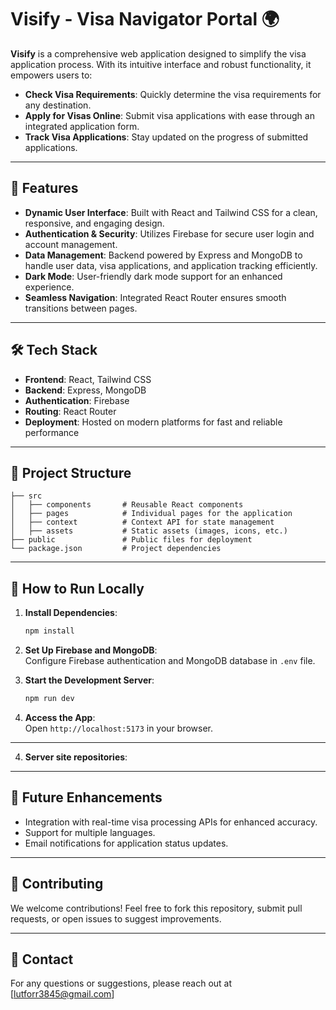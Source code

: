 # Visify - Visa Navigator Portal 🌍

**Visify** is a comprehensive web application designed to simplify the visa application process. With its intuitive interface and robust functionality, it empowers users to:

- **Check Visa Requirements**: Quickly determine the visa requirements for any destination.
- **Apply for Visas Online**: Submit visa applications with ease through an integrated application form.
- **Track Visa Applications**: Stay updated on the progress of submitted applications.

---

## 🚀 Features

- **Dynamic User Interface**: Built with React and Tailwind CSS for a clean, responsive, and engaging design.
- **Authentication & Security**: Utilizes Firebase for secure user login and account management.
- **Data Management**: Backend powered by Express and MongoDB to handle user data, visa applications, and application tracking efficiently.
- **Dark Mode**: User-friendly dark mode support for an enhanced experience.
- **Seamless Navigation**: Integrated React Router ensures smooth transitions between pages.

---

## 🛠️ Tech Stack

- **Frontend**: React, Tailwind CSS
- **Backend**: Express, MongoDB
- **Authentication**: Firebase
- **Routing**: React Router
- **Deployment**: Hosted on modern platforms for fast and reliable performance

---

## 📂 Project Structure

```plaintext
├── src
│   ├── components       # Reusable React components
│   ├── pages            # Individual pages for the application
│   ├── context          # Context API for state management
│   ├── assets           # Static assets (images, icons, etc.) 
├── public               # Public files for deployment
└── package.json         # Project dependencies
```

---

## 🌟 How to Run Locally

1. **Install Dependencies**:  
   ```bash
   npm install
   ```

2. **Set Up Firebase and MongoDB**:  
   Configure Firebase authentication and MongoDB database in `.env` file.

3. **Start the Development Server**:  
   ```bash
   npm run dev
   ```

4. **Access the App**:  
   Open `http://localhost:5173` in your browser.

---
4. **Server site repositories**:  
  

---

## 📝 Future Enhancements

- Integration with real-time visa processing APIs for enhanced accuracy.
- Support for multiple languages.
- Email notifications for application status updates.

---

## 🤝 Contributing

We welcome contributions! Feel free to fork this repository, submit pull requests, or open issues to suggest improvements.

---


## 📧 Contact

For any questions or suggestions, please reach out at [lutforr3845@gmail.com]

